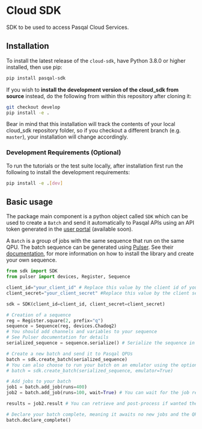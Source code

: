 # Cloud SDK

SDK to be used to access Pasqal Cloud Services.

## Installation

To install the latest release of the `cloud-sdk`, have Python 3.8.0 or higher installed, then use pip:

```bash
pip install pasqal-sdk
```

If you wish to **install the development version of the cloud_sdk from source** instead, do the following from within this repository after cloning it:

```bash
git checkout develop
pip install -e .
```

Bear in mind that this installation will track the contents of your local
cloud_sdk repository folder, so if you checkout a different branch (e.g. `master`),
your installation will change accordingly.

### Development Requirements (Optional)

To run the tutorials or the test suite locally, after installation first run the following to install the development requirements:

```bash
pip install -e .[dev]
```

## Basic usage

The package main component is a python object called `SDK` which can be used to create a `Batch` and send it automatically
to Pasqal APIs using an API token generated in the [user portal](https://pasqal.cloud.io) (available soon).

A `Batch` is a group of jobs with the same sequence that run on the same QPU.
The batch sequence can be generated using [Pulser](https://github.com/pasqal-io/Pulser). See their [documentation](https://pulser.readthedocs.io/en/stable/),
for more information on how to install the library and create your own sequence.

```python
from sdk import SDK
from pulser import devices, Register, Sequence

client_id="your_client_id" # Replace this value by the client id of your API key
client_secret="your_client_secret" #Replace this value by the client secret of your API key

sdk = SDK(client_id=client_id, client_secret=client_secret)

# Creation of a sequence
reg = Register.square(2, prefix="q")
sequence = Sequence(reg, devices.Chadoq2)
# You should add channels and variables to your sequence
# See Pulser documentation for details
serialized_sequence = sequence.serialize() # Serialize the sequence in json format

# Create a new batch and send it to Pasqal QPUs
batch = sdk.create_batch(serialized_sequence)
# You can also choose to run your batch on an emulator using the optional argument 'emulator'
# batch = sdk.create_batch(serialized_sequence, emulator=True)

# Add jobs to your batch
job1 = batch.add_job(runs=400)
job2 = batch.add_job(runs=100, wait=True) # You can wait for the job results

results = job2.result # You can retrieve and post-process if wanted the results of the job

# Declare your batch complete, meaning it awaits no new jobs and the QPU can proceed to next batch
batch.declare_complete()
```
